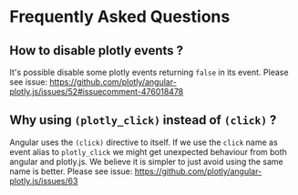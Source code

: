 # Frequently Asked Questions


## How to disable plotly events ?

It's possible disable some plotly events returning `false` in its event. Please see issue: https://github.com/plotly/angular-plotly.js/issues/52#issuecomment-476018478



## Why using `(plotly_click)` instead of `(click)` ?

Angular uses the `(click)` directive to itself. If we use the `click` name as event alias to `plotly_click` we might get unexpected behaviour from both angular and plotly.js. We believe it is simpler to just avoid using the same name is better.
Please see issue: https://github.com/plotly/angular-plotly.js/issues/63

